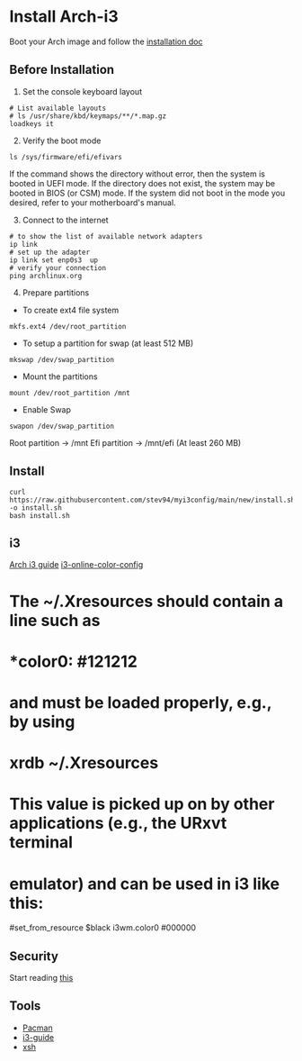 # Install Arch-i3

Boot your Arch image and follow the [installation doc](https://wiki.archlinux.org/title/installation_guide)

## Before Installation

1. Set the console keyboard layout
```console
# List available layouts
# ls /usr/share/kbd/keymaps/**/*.map.gz
loadkeys it
```

2. Verify the boot mode
```console
ls /sys/firmware/efi/efivars
```
If the command shows the directory without error, then the system is booted in
UEFI mode. If the directory does not exist, the system may be booted in BIOS
(or CSM) mode. If the system did not boot in the mode you desired, refer to your
motherboard's manual.

3. Connect to the internet
```console
# to show the list of available network adapters
ip link         
# set up the adapter
ip link set enp0s3  up
# verify your connection
ping archlinux.org
```

4. Prepare partitions
- To create ext4 file system
```console
mkfs.ext4 /dev/root_partition
```
- To setup a partition for swap (at least 512 MB)
```console
mkswap /dev/swap_partition
```

- Mount the partitions
```console
mount /dev/root_partition /mnt
```
- Enable Swap
```console
swapon /dev/swap_partition
```

Root partition -> /mnt
Efi partition -> /mnt/efi (At least 260 MB)
## Install

```console
curl https://raw.githubusercontent.com/stev94/myi3config/main/new/install.sh -o install.sh
bash install.sh
```

## i3

[Arch i3 guide](https://wiki.archlinux.org/title/i3)
[i3-online-color-config](https://thomashunter.name/i3-configurator/)

# The ~/.Xresources should contain a line such as
#     *color0: #121212
# and must be loaded properly, e.g., by using
#     xrdb ~/.Xresources
# This value is picked up on by other applications (e.g., the URxvt terminal
# emulator) and can be used in i3 like this:
#set_from_resource $black i3wm.color0 #000000

## Security

Start reading [this](https://wiki.archlinux.org/title/Security)


## Tools

- [Pacman](https://wiki.archlinux.org/title/Pacman/Tips_and_tricks)
- [i3-guide](https://i3wm.org/docs/userguide.html#exec)
- [xsh](https://github.com/sgleizes/xsh)
